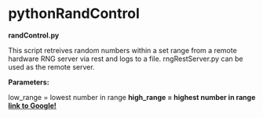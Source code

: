 # pythonRandControl
**randControl.py**<p>
  This script retreives random numbers within a set range from a remote hardware RNG server via rest and logs to a file. rngRestServer.py can be used as the remote server. <p>
    **Parameters:** <p>
      low_range = lowest number in range <b>
      high_range = highest number in range <b>
[link to Google!](http://google.com)
